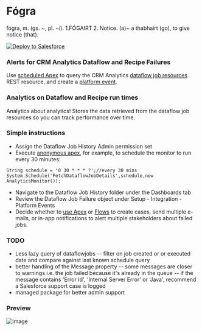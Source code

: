 # Fógra

fógra, m. (gs. \~, pl. \~í).
1.FÓGAIRT 2. Notice. (a)\~ a thabhairt (go), to give notice (that).

<a href="https://githubsfdeploy.herokuapp.com?owner=seamusocionnaigh&amp;repo=fogra&amp;branch=main">
  <img alt="Deploy to Salesforce"
       src="https://raw.githubusercontent.com/afawcett/githubsfdeploy/master/deploy.png">
</a>

### Alerts for CRM Analytics Dataflow and Recipe Failures

Use [scheduled Apex](https://developer.salesforce.com/docs/atlas.en-us.apexref.meta/apexref/apex_interface_system_schedulable.htm) to query the CRM Analytics [dataflow job resources](https://developer.salesforce.com/docs/atlas.en-us.bi_dev_guide_rest.meta/bi_dev_guide_rest/bi_resources_dataflowjobs.htm) REST resource, and create a [platform event](https://developer.salesforce.com/docs/atlas.en-us.platform_events.meta/platform_events/platform_events_intro.htm). 

### Analytics on Dataflow and Recipe run times

Analytics about analytics! Stores the data retrieved from the dataflow job resources so you can track performance over time.

### Simple instructions

- Assign the Dataflow Job History Admin permission set
- Execute [anonymous apex](https://help.salesforce.com/s/articleView?id=sf.code_dev_console_execute_anonymous.htm&type=5), for example, to schedule the monitor to run every 30 minutes:
```
String schedule = '0 30 * * * ?';//every 30 mins
System.Schedule('FetchDataflowJobDetails',schedule,new AnalyticsMonitor());
```
- Navigate to the Dataflow Job History folder under the Dashboards tab
- Review the Dataflow Job Failure object under Setup - Integration - Platform Events
- Decide whether to [use Apex](https://trailhead.salesforce.com/content/learn/modules/platform_events_basics/platform_events_subscribe) or [Flows](https://developer.salesforce.com/docs/atlas.en-us.platform_events.meta/platform_events/platform_events_subscribe_flow.htm) to create cases, send multiple e-mails, or in-app notifications to alert multiple stakeholders about failed jobs.

### TODO

- Less lazy query of dataflowjobs
-- filter on job created or or executed date and compare against last known schedule query
- better handling of the Message property
-- some messages are closer to warnings i.e. the job failed because it's already in the queue
-- if the message contains 'Error Id', 'Internal Server Error' or 'Java', recommend a Salesforce support case is logged
- managed package for better admin support

### Preview

![image](https://user-images.githubusercontent.com/20658634/222834327-986c85df-dad2-4404-a9a4-6ad0086516f8.png)
